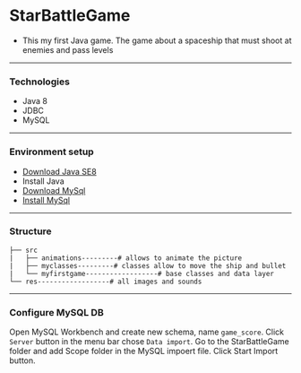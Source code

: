 # StarBattleGame
- This my first Java game. The game about a spaceship that must shoot at enemies and pass levels

-------

### Technologies
* Java 8
* JDBC
* MySQL

-------


### Environment setup

 * [Download Java SE8](https://www.oracle.com/technetwork/java/javase/downloads/jdk8-downloads-2133151.html)
 * Install Java
 * [Download MySql](https://dev.mysql.com/downloads/mysql/)
 * [Install MySql](https://dev.mysql.com/doc/mysql-installer/en/)

-------

### Structure

```
├── src
|   ├── animations---------# allows to animate the picture
|   ├── myclasses---------# classes allow to move the ship and bullet
|   └── myfirstgame------------------# base classes and data layer
└── res------------------# all images and sounds
```
-------

### Configure MySQL DB
Open MySQL Workbench and create new schema, name `game_score`. Click `Server` button in the menu bar chose `Data import`. Go to the StarBattleGame folder and add Scope folder in the MySQL impoert file. Click Start Import button.
